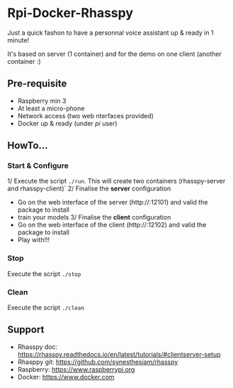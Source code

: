 # Rpi-Docker-Rhasspy
Just a quick fashon to have a personnal voice assistant up & ready in 1 minute! 


It's based on server (1 container) and for the demo on one client (another container :)

## Pre-requisite
- Raspberry min 3
- At least a micro-phone
- Network access (two web nterfaces provided) 
- Docker up & ready (under *pi* user)

## HowTo...

### Start & Configure 
1/ Execute the script `./run`. This will create two containers (rhasspy-server and rhasspy-client)`
2/ Finalise the **server** configuration
  - Go on the web interface of the server (http://<IP>:12101) and valid the package to install
  - train your models
3/ Finalise the **client** configuration
  - Go on the web interface of the client (http://<IP>:12102) and valid the package to install
  - Play with!!!

### Stop
Execute the script `./stop`

### Clean
Execute the script `./clean`

## Support
- Rhasspy doc: https://rhasspy.readthedocs.io/en/latest/tutorials/#clientserver-setup
- Rhasppy git: https://github.com/synesthesiam/rhasspy
- Raspberry: https://www.raspberrypi.org
- Docker: https://www.docker.com
 
